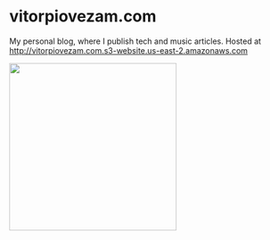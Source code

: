# vitorpiovezam.com

My personal blog, where I publish tech and music articles.
Hosted at http://vitorpiovezam.com.s3-website.us-east-2.amazonaws.com

<img src="https://3.bp.blogspot.com/-3o66FY0sxww/V1K73uQaskI/AAAAAAAAQZI/KkegqDYpz7QkZzBCW9oetqNgEW-klFrHgCLcB/s1600/folks.jpg" width="300px">

